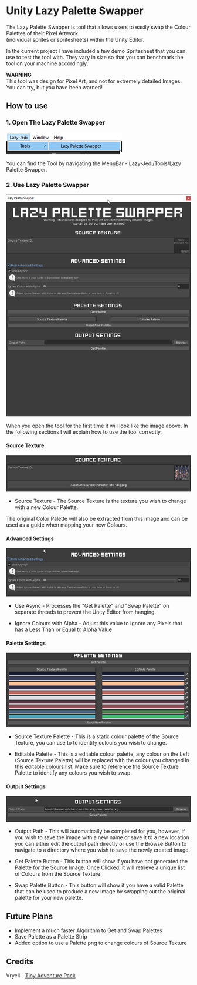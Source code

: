 # Unity Lazy Palette Swapper

The Lazy Palette Swapper is tool that allows users to easily swap the Colour Palettes of their Pixel Artwork<br>
(individual sprites or spritesheets) within the Unity Editor.

In the current project I have included a few demo Spritesheet that you can use to test the tool with. They vary in size so that you
can benchmark the tool on your machine accordingly.

**WARNING**<br>
This tool was design for Pixel Art, and not for extremely detailed Images. You can try, but you have been warned!

## How to use

### 1. Open The Lazy Palette Swapper

![](~Documentation/Images/open-tool.png)

You can find the Tool by navigating the MenuBar - Lazy-Jedi/Tools/Lazy Palette Swapper.

### 2. Use Lazy Palette Swapper

![](~Documentation/Images/palette-swapper-tool-default.png)

When you open the tool for the first time it will look like the image above. In the following sections I will explain how to use the tool correctly.

#### Source Texture

![](~Documentation/Images/source-texture-settings.png)

* Source Texture - The Source Texture is the texture you wish to change with a new Colour Palette.

The original Color Palette will also be extracted from this image and can be used as a guide when mapping your new Colours.

#### Advanced Settings

![](~Documentation/Images/advanced-settings.png)

* Use Async - Processes the "Get Palette" and "Swap Palette" on separate threads to prevent the Unity Editor from hanging.


* Ignore Colours with Alpha - Adjust this value to Ignore any Pixels that has a Less Than or Equal to Alpha Value

#### Palette Settings

![](~Documentation/Images/palette-settings.png)

* Source Texture Palette - This is a static colour palette of the Source Texture, you can use to to identify colours you wish to change.


* Editable Palette - This is a editable colour palette, any colour on the Left (Source Texture Palette) will be replaced with
  the colour you changed in this editable colours list. Make sure to reference the Source Texture Palette to identify any colours you wish to swap.

#### Output Settings

![](~Documentation/Images/output-settigns.png)

* Output Path - This will automatically be completed for you, however, if you wish to save the image with a new name or save it
  to a new location you can either edit the output path directly or use the Browse Button to navigate to a directory where you wish to save the newly created
  image.


* Get Palette Button - This button will show if you have not generated the Palette for the Source Image. Once Clicked, it will
  retrieve a unique list of Colours from the Source Texture.


* Swap Palette Button - This button will show if you have a valid Palette that can be used to produce a new image by swapping
  out the original palette for your new palette.

## Future Plans
* Implement a much faster Algorithm to Get and Swap Palettes
* Save Palette as a Palette Strip
* Added option to use a Palette png to change colours of Source Texture

## Credits

Vryell - [Tiny Adventure Pack](https://vryell.itch.io/tiny-adventure-pack)

